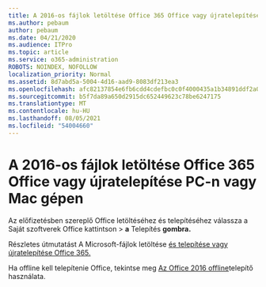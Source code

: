 ```yaml
---
title: A 2016-os fájlok letöltése Office 365 Office vagy újratelepítése PC-n vagy Mac gépen
ms.author: pebaum
author: pebaum
ms.date: 04/21/2020
ms.audience: ITPro
ms.topic: article
ms.service: o365-administration
ROBOTS: NOINDEX, NOFOLLOW
localization_priority: Normal
ms.assetid: 8d7abd5a-5004-4d16-aad9-8083df213ea3
ms.openlocfilehash: afc82137854e6fb6cdd4cdefbc0c0f4000435a1b34891ddf2a029dcff2ceffa8
ms.sourcegitcommit: b5f7da89a650d2915dc652449623c78be6247175
ms.translationtype: MT
ms.contentlocale: hu-HU
ms.lasthandoff: 08/05/2021
ms.locfileid: "54004660"
---
```

# <a name="download-and-install-or-reinstall-office-365-or-office-2016-on-a-pc-or-mac"></a>A 2016-os fájlok letöltése Office 365 Office vagy újratelepítése PC-n vagy Mac gépen

Az előfizetésben szereplő Office letöltéséhez és telepítéséhez [](https://portal.office.com/OLS/MySoftware.aspx) válassza a Saját szoftverek Office kattintson \> **a** Telepítés **gombra.** 
  
Részletes útmutatást A Microsoft-fájlok letöltése [és telepítése vagy újratelepítése Office 365.](https://support.office.com/article/4414eaaf-0478-48be-9c42-23adc471665816658?wt.mc_id=O365_Admin_Alch)
  
Ha offline kell telepítenie Office, tekintse meg [Az Office 2016 offline](https://support.office.com/article/f0a85fe7-118f-41cb-a791-d59cef96ad1c?wt.mc_id=O365_Admin_Alch#OfficePlans=Office_for_business)telepítő használata.
  

